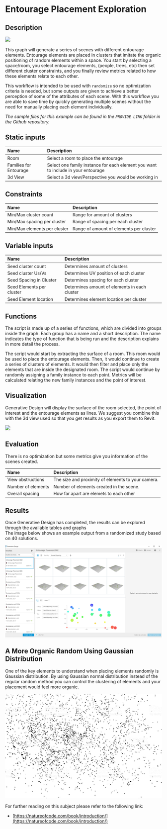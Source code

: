 # Entourage Placement Exploration

## Description

![](../../.gitbook/assets/workflowrandom2%20%282%29.gif)

This graph will generate a series of scenes with different entourage elements. Entourage elements are placed in clusters that imitate the organic positioning of random elements within a space. You start by selecting a space/room, you select entourage elements, \(people, trees, etc\) then set different cluster constraints, and you finally review metrics related to how these elements relate to each other.

This workflow is intended to be used with `randomize` so no optimization criteria is needed, but some outputs are given to achieve a better perception of some of the attributes of each scene. With this workflow you are able to save time by quickly generating multiple scenes without the need for manually placing each element individually.

_The sample files for this example can be found in the `PROVIDE LINK` folder in the Github repository._

## Static inputs

| Name | Description |
| :--- | :--- |
| Room | Select a room to place the entourage |
| Families for Entourage | Select one family instance for each element you want to include in your entourage |
| 3d View | Select a 3d view/Perspective you would be working in |

## Constraints

| Name | Description |
| :--- | :--- |
| Min/Max cluster count | Range for amount of clusters |
| Min/Max spacing per cluster | Range of spacing per each cluster |
| Min/Max elements per cluster | Range of amount of elements per cluster |

## Variable inputs

| Name | Description |
| :--- | :--- |
| Seed cluster count | Determines amount of clusters |
| Seed cluster Us/Vs | Determines UV position of each cluster |
| Seed Spacing in Cluster | Determines spacing for each cluster |
| Seed Elements per cluster | Determines amount of elements in each cluster |
| Seed Element location | Determines element location per cluster |

## Functions

The script is made up of a series of functions, which are divided into groups inside the graph. Each group has a name and a short description. The name indicates the type of function that is being run and the description explains in more detail the process.

The script would start by extracting the surface of a room. This room would be used to place the entourage elements. Then, it would continue to create a series of clusters of elements. It would then filter and place only the elements that are inside the designated room. The script would continue by randomly assigning a family instance to each point. Metrics will be calculated relating the new family instances and the point of interest.

## Visualization

Generative Design will display the surface of the room selected, the point of interest and the entourage elements as lines. We suggest you combine this with the 3d view used so that you get results as you export them to Revit.

![](../../.gitbook/assets/workflowrandom3%20%281%29.gif)

## Evaluation

There is no optimization but some metrics give you information of the scenes created.

| Name | Description |
| :--- | :--- |
| View obstructions | The size and proximity of elements to your camera. |
| Number of elements | Number of elements created in the scene. |
| Overall spacing | How far apart are elemets to each other |

## Results

Once Generative Design has completed, the results can be explored through the available tables and graphs  
The image below shows an example output from a randomized study based on 40 solutions.

![](../../.gitbook/assets/workflowrandom4.png)

## A More Organic Random Using Gaussian Distribution

One of the key elements to understand when placing elements randomly is Gaussian distribution. By using Gaussian normal distribution instead of the regular random method you can control the clustering of elements and your placement would feel more organic.

![](../../.gitbook/assets/workflowrandom1.jpg)

For further reading on this subject please refer to the following link:

* [https://natureofcode.com/book/introduction/](https://natureofcode.com/book/introduction/) 

